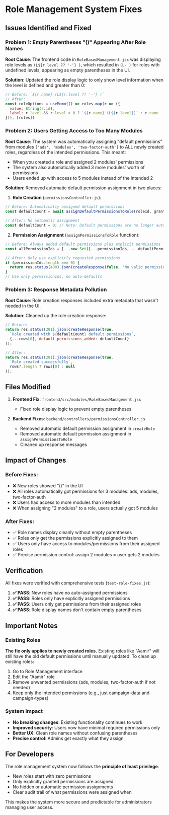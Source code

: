 # Role Management System Fixes

## Issues Identified and Fixed

### Problem 1: Empty Parentheses "()" Appearing After Role Names
**Root Cause**: The frontend code in `RoleBasedManagement.jsx` was displaying role levels as `(L${r.level ?? '-'} )`, which resulted in `(L- )` for roles with undefined levels, appearing as empty parentheses in the UI.

**Solution**: Updated the role display logic to only show level information when the level is defined and greater than 0:
```javascript
// Before: `${r.name} (L${r.level ?? '-'} )`  
// After:
const roleOptions = useMemo(() => roles.map(r => ({ 
  value: String(r.id), 
  label: r.level && r.level > 0 ? `${r.name} (L${r.level})` : r.name 
})), [roles])
```

### Problem 2: Users Getting Access to Too Many Modules
**Root Cause**: The system was automatically assigning "default permissions" from modules `['ads', 'modules', 'two-factor-auth']` to ALL newly created roles, regardless of the intended permissions. This meant:
- When you created a role and assigned 2 modules' permissions
- The system also automatically added 3 more modules' worth of permissions
- Users ended up with access to 5 modules instead of the intended 2

**Solution**: Removed automatic default permission assignment in two places:

1. **Role Creation** (`permissionsController.js`):
```javascript
// Before: Automatically assigned default permissions
const defaultCount = await assignDefaultPermissionsToRole(roleId, grantedBy);

// After: No automatic assignment
const defaultCount = 0; // Note: Default permissions are no longer auto-assigned
```

2. **Permission Assignment** (`assignPermissionsToRole` function):
```javascript
// Before: Always added default permissions plus explicit permissions
const allPermissionIds = [...new Set([...permissionIds, ...defaultPermissionIds])];

// After: Only use explicitly requested permissions
if (permissionIds.length === 0) {
  return res.status(400).json(createResponse(false, 'No valid permissions found'));
}
// Use only permissionIds, no auto-defaults
```

### Problem 3: Response Metadata Pollution
**Root Cause**: Role creation responses included extra metadata that wasn't needed in the UI.

**Solution**: Cleaned up the role creation response:
```javascript
// Before: 
return res.status(201).json(createResponse(true, 
  `Role created with ${defaultCount} default permissions`, 
  {...rows[0], default_permissions_added: defaultCount}
));

// After:
return res.status(201).json(createResponse(true, 
  `Role created successfully`, 
  rows?.length ? rows[0] : null
));
```

## Files Modified

1. **Frontend Fix**: `frontend/src/modules/RoleBasedManagement.jsx`
   - Fixed role display logic to prevent empty parentheses

2. **Backend Fixes**: `backend/controllers/permissionsController.js`
   - Removed automatic default permission assignment in `createRole`
   - Removed automatic default permission assignment in `assignPermissionsToRole`
   - Cleaned up response messages

## Impact of Changes

### Before Fixes:
- ❌ New roles showed "()" in the UI
- ❌ All roles automatically got permissions for 3 modules: ads, modules, two-factor-auth
- ❌ Users had access to more modules than intended
- ❌ When assigning "2 modules" to a role, users actually got 5 modules

### After Fixes:
- ✅ Role names display cleanly without empty parentheses
- ✅ Roles only get the permissions explicitly assigned to them
- ✅ Users only have access to modules/permissions from their assigned roles
- ✅ Precise permission control: assign 2 modules = user gets 2 modules

## Verification

All fixes were verified with comprehensive tests (`test-role-fixes.js`):

1. **✅ PASS**: New roles have no auto-assigned permissions
2. **✅ PASS**: Roles only have explicitly assigned permissions
3. **✅ PASS**: Users only get permissions from their assigned roles
4. **✅ PASS**: Role display names don't contain empty parentheses

## Important Notes

### Existing Roles
**The fix only applies to newly created roles.** Existing roles like "Aamir" will still have the old default permissions until manually updated. To clean up existing roles:

1. Go to Role Management interface
2. Edit the "Aamir" role
3. Remove unwanted permissions (ads, modules, two-factor-auth if not needed)
4. Keep only the intended permissions (e.g., just campaign-data and campaign-types)

### System Impact
- **No breaking changes**: Existing functionality continues to work
- **Improved security**: Users now have minimal required permissions only
- **Better UX**: Clean role names without confusing parentheses
- **Precise control**: Admins get exactly what they assign

## For Developers

The role management system now follows the **principle of least privilege**:
- New roles start with zero permissions
- Only explicitly granted permissions are assigned
- No hidden or automatic permission assignments
- Clear audit trail of what permissions were assigned when

This makes the system more secure and predictable for administrators managing user access.
